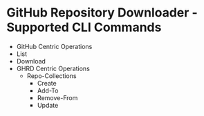 # GitHub Repository Downloader - Supported CLI Commands
   - GitHub Centric Operations
   - List
   - Download
   - GHRD Centric Operations
      - Repo-Collections
         - Create
         - Add-To
         - Remove-From
         - Update
